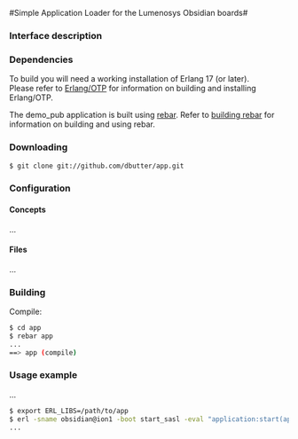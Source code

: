 

#Simple Application Loader for the Lumenosys Obsidian boards#

### Interface description ###

### Dependencies ###

To build you will need a working installation of Erlang 17 (or
later). <br/>
Please refer to [Erlang/OTP](http://www.erlang.org) for information on building and installing Erlang/OTP.

The demo_pub application is built using [rebar](https://github.com/rebar/rebar). Refer to [building rebar](https://github.com/rebar/rebar/wiki/Building-rebar) for information on building and using rebar.

### Downloading

```sh
$ git clone git://github.com/dbutter/app.git
```
### Configuration
#### Concepts
...
#### Files
...
### Building

Compile:

```sh
$ cd app
$ rebar app
...
==> app (compile)
```

### Usage example
...
```sh
$ export ERL_LIBS=/path/to/app
$ erl -sname obsidian@ion1 -boot start_sasl -eval "application:start(app)"
...
```


